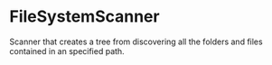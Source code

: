 # FileSystemScanner
Scanner that creates a tree from discovering all the folders and files contained in an specified path.
